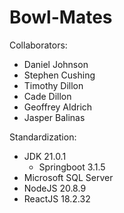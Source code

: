 # Bowl-Mates

Collaborators:

* Daniel Johnson
* Stephen Cushing
* Timothy Dillon
* Cade Dillon
* Geoffrey Aldrich
* Jasper Balinas

Standardization:

  * JDK 21.0.1
    * Springboot 3.1.5
  * Microsoft SQL Server
  * NodeJS 20.8.9
  * ReactJS 18.2.32
